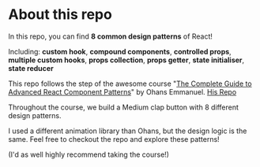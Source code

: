# About this repo

In this repo, you can find **8 common design patterns** of React!

Including: **custom hook**, **compound components**, **controlled props**, **multiple custom hooks**, **props collection**, **props getter**, **state initialiser**, **state reducer**

This repo follows the step of the awesome course "[The Complete Guide to Advanced React Component Patterns](https://www.udemy.com/course/the-complete-guide-to-advanced-react-patterns/)" by Ohans Emmanuel. [His Repo](https://github.com/ohansemmanuel/advanced-react-patterns-ultrasimplified/tree/master)

Throughout the course, we build a Medium clap button with 8 different design patterns.

I used a different animation library than Ohans, but the design logic is the same. Feel free to checkout the repo and explore these patterns!

(I'd as well highly recommend taking the course!)